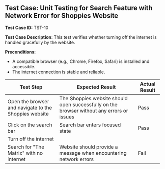 ## Test Case: Unit Testing for Search Feature with Network Error for Shoppies Website

**Test Case ID:** TST-10

**Test Case Description:** This test verifies whether turning off the internet is handled gracefully by the website.

**Preconditions:**
- A compatible browser (e.g., Chrome, Firefox, Safari) is installed and accessible.
- The internet connection is stable and reliable.

| Test Step                                         | Expected Result                                         | Actual Result                                         |
|---------------------------------------------------|---------------------------------------------------------|-------------------------------------------------------|
| Open the browser and navigate to the Shoppies website | The Shoppies website should open successfully on the browser without any errors or issues | Pass |
| Click on the search bar                          | Search bar enters focused state                         | Pass |
| Turn off the internet                            |                                                         |  |
| Search for "The Matrix" with no internet         | Website should provide a message when encountering network errors | Fail |
